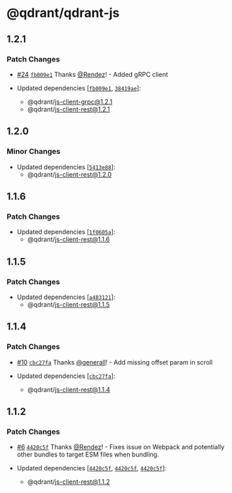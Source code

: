 # @qdrant/qdrant-js

## 1.2.1

### Patch Changes

-   [#24](https://github.com/qdrant/qdrant-js/pull/24) [`fb009e1`](https://github.com/qdrant/qdrant-js/commit/fb009e1efec42b6383a6f0e764312a39808ee932) Thanks [@Rendez](https://github.com/Rendez)! - Added gRPC client

-   Updated dependencies [[`fb009e1`](https://github.com/qdrant/qdrant-js/commit/fb009e1efec42b6383a6f0e764312a39808ee932), [`38419ae`](https://github.com/qdrant/qdrant-js/commit/38419ae6b030f0535c74050cc73bd4a02f755028)]:
    -   @qdrant/js-client-grpc@1.2.1
    -   @qdrant/js-client-rest@1.2.1

## 1.2.0

### Minor Changes

-   Updated dependencies [[`5413e88`](https://github.com/qdrant/qdrant-js/commit/5413e887a687c90cdc53569207f9fee616552e0c)]:
    -   @qdrant/js-client-rest@1.2.0

## 1.1.6

### Patch Changes

-   Updated dependencies [[`1f0605a`](https://github.com/qdrant/qdrant-js/commit/1f0605ab455d4dadf5940dbe2760c5d4092fddd6)]:
    -   @qdrant/js-client-rest@1.1.6

## 1.1.5

### Patch Changes

-   Updated dependencies [[`a483121`](https://github.com/qdrant/qdrant-js/commit/a483121091a36bffa9b5b894a7e7aa0c2ad66e0b)]:
    -   @qdrant/js-client-rest@1.1.5

## 1.1.4

### Patch Changes

-   [#10](https://github.com/qdrant/qdrant-js/pull/10) [`cbc27fa`](https://github.com/qdrant/qdrant-js/commit/cbc27fa3b75b5ff81effa8e0170e4ecc76fa5ea6) Thanks [@generall](https://github.com/generall)! - Add missing offset param in scroll

-   Updated dependencies [[`cbc27fa`](https://github.com/qdrant/qdrant-js/commit/cbc27fa3b75b5ff81effa8e0170e4ecc76fa5ea6)]:
    -   @qdrant/js-client-rest@1.1.4

## 1.1.2

### Patch Changes

-   [#6](https://github.com/qdrant/qdrant-js/pull/6) [`4420c5f`](https://github.com/qdrant/qdrant-js/commit/4420c5f5bb2a8f2cebc56b34c80c003ad77f5805) Thanks [@Rendez](https://github.com/Rendez)! - Fixes issue on Webpack and potentially other bundles to target ESM files when bundling.

-   Updated dependencies [[`4420c5f`](https://github.com/qdrant/qdrant-js/commit/4420c5f5bb2a8f2cebc56b34c80c003ad77f5805), [`4420c5f`](https://github.com/qdrant/qdrant-js/commit/4420c5f5bb2a8f2cebc56b34c80c003ad77f5805), [`4420c5f`](https://github.com/qdrant/qdrant-js/commit/4420c5f5bb2a8f2cebc56b34c80c003ad77f5805)]:
    -   @qdrant/js-client-rest@1.1.2

